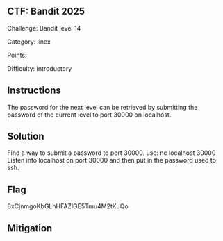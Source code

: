 ## CTF: Bandit 2025
Challenge: Bandit level 14

Category:  linex

Points:

Difficulty: Introductory

## Instructions
The password for the next level can be retrieved by submitting the password of the current level to port 30000 on localhost.


## Solution
Find a way to submit a password to port 30000.
use: nc localhost 30000 
Listen into localhost on port 30000 and then put in the password used to ssh.
 


## Flag
8xCjnmgoKbGLhHFAZlGE5Tmu4M2tKJQo


## Mitigation


